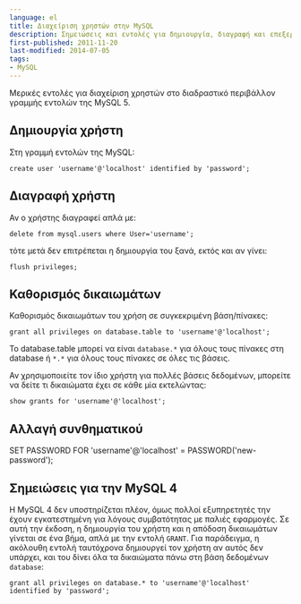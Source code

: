 ```yaml
---
language: el
title: Διαχείριση χρηστών στην MySQL
description: Σημειώσεις και εντολές για δημιουργία, διαγραφή και επεξεργασία χρηστών στη βάση δεδομένων MySQL
first-published: 2011-11-20
last-modified: 2014-07-05
tags:
- MySQL
---
```


Μερικές εντολές για διαχείριση χρηστών στο διαδραστικό περιβάλλον γραμμής εντολών της MySQL 5. 

Δημιουργία χρήστη
-----------------

Στη γραμμή εντολών της MySQL:

    create user 'username'@'localhost' identified by 'password';

Διαγραφή χρήστη
---------------

Αν ο χρήστης διαγραφεί απλά με:

    delete from mysql.users where User='username';

τότε μετά δεν επιτρέπεται η δημιουργία του ξανά, εκτός και αν γίνει:

    flush privileges;

Καθορισμός δικαιωμάτων
----------------------

Καθορισμός δικαιωμάτων του χρήση σε συγκεκριμένη βάση/πίνακες:

    grant all privileges on database.table to 'username'@'localhost';

Το database.table μπορεί να είναι `database.*` για όλους τους πίνακες στη 
database ή `*.*` για όλους τους πίνακες σε όλες τις βάσεις.

Αν χρησιμοποιείτε τον ίδιο χρήστη για πολλές βάσεις δεδομένων, μπορείτε να 
δείτε τι δικαιώματα έχει σε κάθε μία εκτελώντας:

    show grants for 'username'@'localhost';

Αλλαγή συνθηματικού
-------------------

SET PASSWORD FOR 'username'@'localhost' = PASSWORD('new-password');

Σημειώσεις για την MySQL 4
--------------------------

Η MySQL 4 δεν υποστηρίζεται πλέον, όμως πολλοί εξυπηρετητές την έχουν 
εγκατεστημένη για λόγους συμβατότητας με παλιές εφαρμογές. Σε αυτή την έκδοση, 
η δημιουργία του χρήστη και η απόδοση δικαιωμάτων γίνεται σε ένα βήμα, απλά με 
την εντολή `GRANT`. Για παράδειγμα, η ακόλουθη εντολή ταυτόχρονα δημιουργεί 
τον χρήστη αν αυτός δεν υπάρχει, και του δίνει όλα τα δικαιώματα πάνω στη βάση 
δεδομένων `database`:

    grant all privileges on database.* to 'username'@'localhost' identified by 'password';

